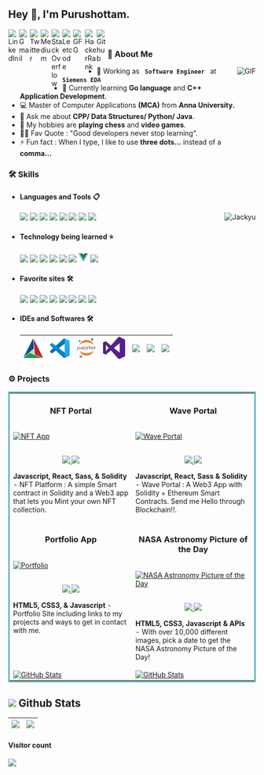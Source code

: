 <h2>Hey 👋, I'm Purushottam.</h2>

<a href="https://www.linkedin.com/in/puruma82/">
  <img align="left" alt="LinkedIn" width="22px" src="https://cdn.jsdelivr.net/npm/simple-icons@3.13.0/icons/linkedin.svg" />
</a>
<a href="Pkumar.mca22@gmail.com">
  <img align="left" alt="Gmail" width="22px" src="https://cdn.jsdelivr.net/npm/simple-icons@3.12.2/icons/gmail.svg" />
</a>
<a href="https://twitter.com/Puru_bca">
  <img align="left" alt="Twitter" width="22px" src="https://cdn.jsdelivr.net/npm/simple-icons@3.13.0/icons/twitter.svg" />
</a>
<a href="https://medium.com/">
  <img align="left" alt="Medium" width="22px" src="https://cdn.jsdelivr.net/npm/simple-icons@3.12.2/icons/medium.svg" />
</a>
<a href="https://stackoverflow.com/users/14945674/">
  <img align="left" alt="StackOverflow" width="22px" src="https://cdn.jsdelivr.net/npm/simple-icons@3.13.0/icons/stackoverflow.svg" />
</a>
<a href="https://leetcode.com/u/Pk_1998/">
  <img align="left" alt="Leetcode" width="22px" src="https://cdn.jsdelivr.net/npm/simple-icons@v3/icons/leetcode.svg" />
</a>
<a href="https://www.geeksforgeeks.org/user/purushottamkumar4/">
  <img align="left" alt="GFG" width="24px" src="https://cdn.jsdelivr.net/npm/simple-icons@3.13.0/icons/geeksforgeeks.svg" />
</a>
<a href="https://www.hackerrank.com/Pkumar_98">
  <img align="left" alt="HackerRank" width="24px" src="https://cdn.jsdelivr.net/npm/simple-icons@3.13.0/icons/hackerrank.svg" />
</a>
<a href="https://github.com/Purushottam-BCA/">
  <img align="left" alt="Github" width="22px" src="https://cdn.jsdelivr.net/npm/simple-icons@v3/icons/github.svg" />
</a>

<br />

### :book: About Me
<!-- RIGHT Side PIC -->
<img align="right" height="190px" alt="GIF" src="https://i.pinimg.com/originals/e4/26/70/e426702edf874b181aced1e2fa5c6cde.gif" />

- 🔭 Working as **`  Software Engineer  `** at **`  Siemens EDA  `**
- 🌱 Currently learning **Go language** and **C++ Application Development**. 
- 💻 Master of Computer Applications **(MCA)** from **Anna University.**
- 💬 Ask me about **CPP/ Data Structures/ Python/ Java**.
- 🤔 My hobbies are **playing chess** and **video games**.
- 💪🏼 Fav Quote : "Good developers never stop learning".
- ⚡ Fun fact : When I type, I like to use **three dots…** instead of a **comma...**
###

<!--
	### <img src="https://c.tenor.com/5ry-200hErMAAAAd/hacker-hacker-man.gif" width="25"> <b> Programming Profiles </b>
	
	| [<img src="https://user-images.githubusercontent.com/84143197/190622996-5906af45-3824-4c78-a1d8-fdc3e0de7f4b.png" alt="GeeksForGeeks" style="vertical-align:top; margin:4px">](https://auth.geeksforgeeks.org/user/purushottamkumar4) | [<img src="https://raw.githubusercontent.com/AbhishekMaira10/AbhishekMaira10/master/Resources/svg/leetcode.svg" alt="leetcode" style="vertical-align:top; margin:4px">](https://leetcode.com/Pk_1998/)| [<img src="https://raw.githubusercontent.com/AbhishekMaira10/AbhishekMaira10/master/Resources/svg/hackerrank.svg" alt="hackerrank" style="vertical-align:top; margin:4px">](https://www.hackerrank.com/Pkumar_98) |

	![Leetcode Stats](https://leetcard.jacoblin.cool/Pk_1998?theme=dark&hide=ranking&animation=true&cache=0)
-->

### 🛠️<b> Skills</b> 

- #### Languages and Tools 📋
	<code><img height="20" src="https://cdn.jsdelivr.net/npm/simple-icons@3.12.2/icons/python.svg"></code>
	<code><img height="20" src="https://cdn.jsdelivr.net/npm/simple-icons@3.12.2/icons/html5.svg"></code>
	<code><img height="20" src="https://cdn.jsdelivr.net/npm/simple-icons@3.12.2/icons/css3.svg"></code>
	<code><img height="20" src="https://cdn.jsdelivr.net/npm/simple-icons@3.12.2/icons/javascript.svg"></code>
	<code><img height="20" src="https://cdn.jsdelivr.net/npm/simple-icons@3.12.2/icons/sublimetext.svg"></code>
	<code><img height="20" src="https://cdn.jsdelivr.net/npm/simple-icons@3.12.2/icons/pycharm.svg"></code>
	<code><img height="20" src="https://cdn.jsdelivr.net/npm/simple-icons@3.12.2/icons/git.svg"></code>
	<code><img height="20" src="https://cdn.jsdelivr.net/npm/simple-icons@3.12.2/icons/mysql.svg"></code>
	<img align="right"  src="https://github-readme-stats.vercel.app/api?username=Jackyu-1999&count_private=true&show_icons=true" alt="Jackyu" />

- #### Technology being learned ⭐️
	<code><img height="20" src="https://cdn.jsdelivr.net/npm/simple-icons@3.12.2/icons/linux.svg"></code>
	<code><img height="20" src="https://cdn.jsdelivr.net/npm/simple-icons@3.12.2/icons/vim.svg"></code>
	<code><img height="20" src="https://cdn.jsdelivr.net/npm/simple-icons@3.12.2/icons/django.svg"></code>
	<code><img height="20" src="https://www.vectorlogo.zone/logos/pocoo_flask/pocoo_flask-icon.svg"></code>
	<code><img height="20" src="https://cdn.jsdelivr.net/npm/simple-icons@3.12.2/icons/jquery.svg"></code>
	<code><img height="20" src="https://cdn.jsdelivr.net/npm/simple-icons@3.12.2/icons/typescript.svg"></code>
	<code><img height="20" src="https://raw.githubusercontent.com/devicons/devicon/master/icons/vuejs/vuejs-original.svg"></code>
	<code><img height="20" src="https://cdn.jsdelivr.net/npm/simple-icons@3.12.2/icons/react.svg"></code>        

- #### 	Favorite sites 🛠️
	<code><img height="20" src="https://cdn.jsdelivr.net/npm/simple-icons@3.12.2/icons/github.svg"></code>
	<code><img height="20" src="https://cdn.jsdelivr.net/npm/simple-icons@3.12.2/icons/google.svg"></code>
	<code><img height="20" src="https://cdn.jsdelivr.net/npm/simple-icons@3.12.2/icons/stackoverflow.svg"></code>
	<code><img height="20" src="https://cdn.jsdelivr.net/npm/simple-icons@3.12.2/icons/youtube.svg"></code>
	<code><img height="20" src="https://cdn.jsdelivr.net/npm/simple-icons@3.12.2/icons/steam.svg"></code>
	<code><img height="20" src="https://cdn.jsdelivr.net/npm/simple-icons@3.12.2/icons/freecodecamp.svg"></code>
	<code><img height="20" src="https://cdn.jsdelivr.net/npm/simple-icons@3.12.2/icons/w3c.svg"></code>
	<code><img height="20" src="https://cdn.jsdelivr.net/npm/simple-icons@3.12.2/icons/stackoverflow.svg"></code>

 - #### IDEs and Softwares 🛠️
	| [<img src="https://raw.githubusercontent.com/devicons/devicon/v2.15.1/icons/cmake/cmake-original.svg" width="40">]() | [<img src="https://raw.githubusercontent.com/devicons/devicon/v2.15.1/icons/vscode/vscode-original.svg" width="40">]() | [<img src="https://raw.githubusercontent.com/devicons/devicon/v2.15.1/icons/jupyter/jupyter-original-wordmark.svg" width="40">]() | [<img src="https://raw.githubusercontent.com/devicons/devicon/v2.15.1/icons/visualstudio/visualstudio-plain.svg" width="45">]() | [<img src="https://1.bp.blogspot.com/-h9D36wzWc1E/WRHtrvRXlyI/AAAAAAAABPI/3MGZ1bpRPTYYxFWOkV-QwsXzY9klH-84gCLcB/s400/code%2Bblock%2Blogo.jpg" width="45">]() | [<img src="https://encrypted-tbn0.gstatic.com/images?q=tbn:ANd9GcR5EUljSTU4Bl9jRgp5L0v7TUAlB-Ntl0EAIq_FSaofQ7tfCiVrbVW2Bs_24-UPCnRYVBE&usqp=CAU" width="45">]() | [<img src="https://user-images.githubusercontent.com/84143197/190735598-4bf3d8c5-5cea-4814-82bd-9fa396e66527.png" width="40">]() |
	|---|---|---|---|---|---|---|
	
### ⚙️ Projects 

<!-- <h1 align="center">Projects</h1> -->
<table bordercolor="#66b2b2">
  
  <tr>
    <td width="50%" valign="top">
      <h3 align="center">NFT Portal</h3>
        <br />
        <a target="_blank" href="http://nftportalbyrahul.netlify.app">
            <img src="images/nftportal.jpg" width="100%" alt="NFT App"/>
        </a>
        <br />
        <p align="center">
          <br>
  <a href="https://github.com/rahulkarda/NFT-Portal" target="_blank">
    <img src="https://img.shields.io/static/v1?label=|&message=REPO&color=f&style=plastic&logo=github&logo-color=white"/>
  </a>  
  <a href="http://nftportalbyrahul.netlify.app" target="_blank">
    <img src="https://img.shields.io/static/v1?label=|&message=WEBSITE&color=cdf998&style=plastic&logo=wordpress&logo-color=white"/>
  </a>
      </p>
        <p><strong>Javascript, React, Sass, & Solidity</strong> - NFT Platform :  A simple Smart contract in Solidity and a Web3 app that lets you Mint your own NFT collection.</p>
    </td>
    <td width="50%" valign="top">
      <h3 align="center">Wave Portal</h3>
        <br />
      <a target="_blank" href="https://codepen.io/ShawnBasquiat/full/bGVWpYw">
            <img src="images/waveportal.jpg" width="100%"  alt="Wave Portal"/>
        </a>
        <br />
        <p align="center">
   <br>
  <a href="https://github.com/rahulkarda/Wave-Portal" target="_blank">
    <img src="https://img.shields.io/static/v1?label=|&message=REPO&color=f&style=plastic&logo=github&logo-color=white"/>
  </a> 
  <a href="https://waveatrahul.netlify.app/" target="_blank">
    <img src="https://img.shields.io/static/v1?label=|&message=WEBSITE&color=cdf998&style=plastic&logo=wordpress&logo-color=white"/>
  </a>
      </p>
        <p><strong>Javascript, React, Sass & Solidity</strong> - Wave Portal : A Web3 App with Solidity + Ethereum Smart Contracts. Send me Hello through Blockchain!!.</p>
    </td>
  </tr>
  
  <tr>
    <td width="50%" valign="top">
      <h3 align="center">Portfolio App</h3>
      <br />
        <a target="_blank" href="https://rahulkarda.netlify.app">
          <img src="images/portfolio.jpg" width="100%" alt="Portfolio"/>
        </a>
      <br />
        <p align="center">
          <br>
  <a href="https://github.com/rahulkarda/Portfolio" target="_blank">
    <img src="https://img.shields.io/static/v1?label=|&message=REPO&color=f&style=plastic&logo=github&logo-color=white"/>
  </a>
  <a href="http://rahulkarda.netlify.app" target="_blank">
    <img src="https://img.shields.io/static/v1?label=|&message=WEBSITE&color=cdf998&style=plastic&logo=wordpress&logo-color=white"/>
  </a>
      </p>
        <p><strong>HTML5, CSS3, & Javascript</strong> - Portfolio Site including links to my projects and ways to get in contact with me.</p>
    </td>
    <td width="50%" valign="top">
      <h3 align="center">NASA Astronomy Picture of the Day</h3>
        <br />
        <a target="_blank" href="https://github.com/rahulkarda/NASA-APOD">
          <img src="images/apodbyrahul.jpg" width="100%" alt="NASA Astronomy Picture of the Day"/>
        </a>
        <br />
        <p align="center">
          <br>
  <a href="https://github.com/rahulkarda/NASA-APOD" target="_blank">
    <img src="https://img.shields.io/static/v1?label=|&message=REPO&color=f&style=plastic&logo=github&logo-color=white"/>
  </a>
  <a href="https://apodbyrahul.netlify.app" target="_blank">
    <img src="https://img.shields.io/static/v1?label=|&message=WEBSITE&color=cdf998&style=plastic&logo=wordpress&logo-color=white"/>
  </a> 
      </p>
        <p><strong>HTML5, CSS3, Javascript & APIs</strong> - With over 10,000 different images, pick a date to get the NASA Astronomy Picture of the Day!</p>
    </td>
  </tr>
	
<tr>
   <td width="50%" valign="top">
     <a href="https://github.com/7oSkaaa/Strees_Testing">
       <img width="100%" src="https://github-readme-stats.vercel.app/api/pin/?username=7oSkaaa&repo=Strees_Testing&theme=tokyonight" alt="GitHub Stats" />
     </a>
   </td>	
   <td width="50%" valign="top">	
     <a href="https://github.com/7oSkaaa/Codeforces-Polygon-Template">
       <img width="100%" src="https://github-readme-stats.vercel.app/api/pin/?username=7oSkaaa&repo=Codeforces-Polygon-Template&theme=tokyonight" alt="GitHub Stats" />
     </a>
  </td>
</tr>
</table>

####

<!-- GITHUB STATS -->
## <img src = "https://user-images.githubusercontent.com/84143197/190625589-3b837d1e-dac1-4b56-ac84-ca3f5d94566f.gif" width = 25> <b>Github Stats</b>
| <a href="https://github.com/Purushottam-BCA/github-readme-stats"> <img height="137px" src="https://github-readme-stats.vercel.app/api?username=Purushottam-BCA&hide_title=true&hide_border=true&show_icons=true&include_all_commits=true&count_private=true&line_height=21&text_color=000&icon_color=000&bg_color=0,ea6161,ffc64d,fffc4d,52fa5a&theme=graywhite" /> </a> | <a href="https://github.com/Purushottam-BCA/github-readme-stats"> <img height="137px" src="https://github-readme-stats.vercel.app/api/top-langs/?username=Purushottam-BCA&hide_title=true&hide_border=true&show_icons=true&layout=compact&langs_count=6&exclude_repo=Python-Programs&text_color=000&icon_color=fff&bg_color=0,52fa5a,4dfcff,c64dff&theme=graywhite&hide=jupyter%20notebook,html,typescript,javascript,css" /></a> |
| ------------- | ------------- |

#### Visitor count
<img src="https://profile-counter.glitch.me/Purushottam-BCA/count.svg" />

